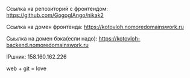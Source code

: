 Ссылка на репозиторий с фронтендом: https://github.com/GogoglAngo/nikak2

Ссылка на домен фронтенда: https://kotovloh.nomoredomainswork.ru

Cыылка на домен бэка(если надо): https://kotovloh-backend.nomoredomainswork.ru

IPшник: 158.160.162.226

web + git = love


